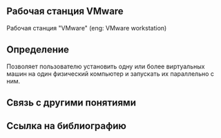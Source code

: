 ## Рабочая станция VMware
Рабочая станция "VMware" (eng: VMware workstation) 

## Определение
Позволяет пользователю установить одну или более виртуальных машин на один физический компьютер и запускать их параллельно с ним.
## Cвязь с другими понятиями 

## Cсылка на библиографию
